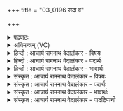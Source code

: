 +++
title = "03_0196 सदा व"

+++
<details><summary>पदपाठः</summary>

स꣡दा꣢꣯। वः꣣। इ꣡न्द्रः꣢꣯। च꣡र्कृ꣢꣯षत्। आ। उ꣡प꣢꣯। उ꣣। नु꣢। सः। स꣣पर्य꣢न्। न। दे꣣वः꣢। वृ꣣तः꣢। शू꣡रः꣢꣯। इ꣡न्द्रः꣢꣯। १९६।
</details>

<details><summary>अधिमन्त्रम् (VC)</summary>

- इन्द्रः
- वामदेवो गौतमः
- गायत्री
- षड्जः
- ऐन्द्रं काण्डम्
</details>

<details><summary>हिन्दी : आचार्य रामनाथ वेदालंकार - विषयः</summary>

अगले मन्त्र में परमेश्वर और राजा के वरण का विषय है।
</details>

<details><summary>हिन्दी : आचार्य रामनाथ वेदालंकार - पदार्थः</summary>

पदार्थान्वय -  हे मनुष्यो ! (सदा) हमेशा (वः) तुम्हें, जो (इन्द्रः) परमेश्वर वा सुयोग्य जन (आ चर्कृषत्) अतिशय बार-बार कर्मों में प्रेरित करे, और (उप उ) समीप आकर (नु) शीघ्र ही (सः) वह (सपर्यन्) तुम्हारा सत्कार करे, प्रेम से तुम्हें शुभ कर्मों के लिए साधुवाद और प्रोत्साहन प्रदान करे, वैसा (देवः) दिव्य गुण-कर्म-स्वभाववाला (शूरः) वीर (इन्द्रः) परमेश्वर वा सुयोग्य मनुष्य (वृतः न) तुमने अभी तक नेता रूप में या राजा रूप में वरा नहीं है? बिना वरे पूर्वोक्त लाभ कैसे मिल सकते हैं? अतः अवश्य ही उसका वरण करो ॥३॥ इस मन्त्र में अर्थश्लेष अलङ्कार है ॥३॥
</details>

<details><summary>हिन्दी : आचार्य रामनाथ वेदालंकार - भावार्थः</summary>

भावार्थ -  जैसे वरण किया हुआ परमेश्वर मनुष्यों को पुरुषार्थ में प्रवृत्त करता है और शुभ कर्म करनेवालों को साधुवाद देकर उत्साहित करता है, वैसे ही प्रजाओं द्वारा चुना गया राजा प्रजाओं के लिए करे ॥३॥
</details>

<details><summary>संस्कृत : आचार्य रामनाथ वेदालंकार - विषयः</summary>

अथ परमेश्वरस्य नृपतेश्च वरणविषयमाह।
</details>

<details><summary>संस्कृत : आचार्य रामनाथ वेदालंकार - पदार्थः</summary>

पदार्थान्वय -  हे जनाः ! (सदा) सर्वदा (वः) युष्मान् यः (इन्द्रः) परमेश्वरः सुयोग्यो जनो वा (आ१ चर्कृषत्२) अतिशयेन पुनः पुनः कर्मसु प्रेरयेत्। कृष विलेखने धातोर्यङ्लुगन्ताल्लेटि रूपम्। यद्वा डुकृञ् करणे धातोर्णिजन्ताद् यङ्लुगन्ताल्लेटि सिब्बहुलं लेटि। अ० ३।१।३४ इति सिबागमे रूपम्। (उप उ) उपेत्य च (नु) क्षिप्रम्। नु इति क्षिप्रनाम। निघं० २।१५। (सः) असौ (सपर्यन्) युष्मान् सत्कुर्वन्, प्रेम्णा युष्मभ्यं शुभकर्मार्थं साधुवादं प्रोत्साहनं च प्रयच्छन् भवेत्, तादृशं (देवः) दिव्यगुणकर्मस्वभावः (शूरः) वीरः (इन्द्रः) परमेश्वरः सुयोग्यो जनो वा (वृतः न३) युष्माभिर्नेतृत्वेन राजत्वेन वा स्वीकृतो न ? वरणाभावे कथं पूर्वोक्ता लाभाः स्युः ? अतोऽवश्यं स वरणीय इति भावः ॥३॥ अत्र अर्थश्लेषालङ्कारः ॥३॥
</details>

<details><summary>संस्कृत : आचार्य रामनाथ वेदालंकार - भावार्थः</summary>

भावार्थ -  यथा वृतः परमेश्वरो जनान् पुरुषार्थे प्रवर्तयति, शुभकर्मकारिणश्च साधुवादेन समुत्साहयति, तथैव प्रजाभिर्निर्वाचितो राजा प्रजाभ्यः कुर्यात् ॥३॥
</details>

<details><summary>संस्कृत : आचार्य रामनाथ वेदालंकार - पादटिप्पनी</summary>

टिप्पनी -   १. आ उप उ नु चत्वारोऽप्येते पादपूरणाः—इति वि०। २. चर्कृषत् अत्यर्थं करोति, पुनः पुनर्वा करोति। किम् ! उच्यते। बलं पुष्टिं हिरण्यं दीर्घं च जीवितम्—इति वि०। आचर्कृषत् आ करोतु, भृशं करोतु। करोतेः यङ्लुकि पञ्चमलकारान्तः चर्कृषदिति। आकरणम् आनयनम्, उपो उप समीपे—इति भ०। ३. न शब्द उपरिष्टादुपचारत्वादुपमार्थीयः, परिचरन्निव—इति वि०। तत्तु चिन्त्यम्, यतो द्वितीयपादसमाप्तौ विरामानन्तरं तृतीयपादादौ प्रयुक्तो न शब्दः सपर्यन् इत्यतः सम्बन्धमुपपादयितुं नार्हतीति। न वृतः न वारितः केनचित्—इति भ०। सायणेन तु न इत्यस्य स्थाने नः इति पाठं मत्वा व्याख्यातम्, तदपि चिन्त्यं कुत्रापि नः इति पाठस्यानुपलम्भात्।
</details>